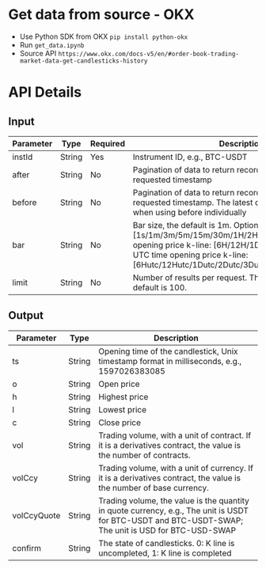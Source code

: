 # Get data from source - OKX

- Use Python SDK from OKX `pip install python-okx`
- Run `get_data.ipynb`
- Source API `https://www.okx.com/docs-v5/en/#order-book-trading-market-data-get-candlesticks-history`


# API Details
## Input

| Parameter | Type   | Required | Description                                                                                                                 |
|-----------|--------|----------|-----------------------------------------------------------------------------------------------------------------------------|
| instId    | String | Yes      | Instrument ID, e.g., BTC-USDT                                                                                                |
| after     | String | No       | Pagination of data to return records earlier than the requested timestamp                                                   |
| before    | String | No       | Pagination of data to return records newer than the requested timestamp. The latest data will be returned when using before individually |
| bar       | String | No       | Bar size, the default is 1m. Options: [1s/1m/3m/5m/15m/30m/1H/2H/4H], Hong Kong time opening price k-line: [6H/12H/1D/2D/3D/1W/1M/3M], UTC time opening price k-line: [6Hutc/12Hutc/1Dutc/2Dutc/3Dutc/1Wutc/1Mutc/3Mutc] |
| limit     | String | No       | Number of results per request. The maximum is 100. The default is 100.                                                       |

## Output

| Parameter     | Type   | Description                                                                                                                         |
|---------------|--------|-------------------------------------------------------------------------------------------------------------------------------------|
| ts            | String | Opening time of the candlestick, Unix timestamp format in milliseconds, e.g., 1597026383085                                         |
| o             | String | Open price                                                                                                                          |
| h             | String | Highest price                                                                                                                       |
| l             | String | Lowest price                                                                                                                        |
| c             | String | Close price                                                                                                                         |
| vol           | String | Trading volume, with a unit of contract. If it is a derivatives contract, the value is the number of contracts.                     |
| volCcy        | String | Trading volume, with a unit of currency. If it is a derivatives contract, the value is the number of base currency.                 |
| volCcyQuote   | String | Trading volume, the value is the quantity in quote currency, e.g., The unit is USDT for BTC-USDT and BTC-USDT-SWAP; The unit is USD for BTC-USD-SWAP |
| confirm       | String | The state of candlesticks. 0: K line is uncompleted, 1: K line is completed                                                         |
